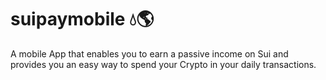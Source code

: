 # suipaymobile 💧🌎
A mobile App that enables you to earn a passive income on Sui and provides you an easy way to spend your Crypto in your
daily transactions. 

